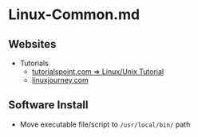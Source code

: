 # Linux-Common.md

## Websites

* Tutorials
  * [tutorialspoint.com => Linux/Unix Tutorial](https://www.tutorialspoint.com/unix/index.htm)
  * [linuxjourney.com](https://linuxjourney.com/)

## Software Install

* Move executable file/script to `/usr/local/bin/` path
